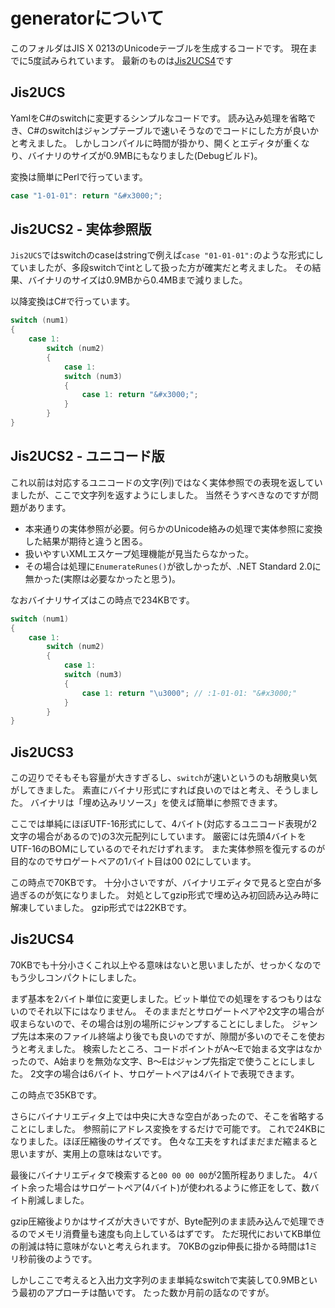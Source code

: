 # generatorについて
このフォルダはJIS X 0213のUnicodeテーブルを生成するコードです。
現在までに5度試みられています。
最新のものは[Jis2UCS4](Jis2UCS4)です

## Jis2UCS
YamlをC#のswitchに変更するシンプルなコードです。
読み込み処理を省略でき、C#のswitchはジャンプテーブルで速いそうなのでコードにした方が良いかと考えました。
しかしコンパイルに時間が掛かり、開くとエディタが重くなり、バイナリのサイズが0.9MBにもなりました(Debugビルド)。

変換は簡単にPerlで行っています。

```csharp
case "1-01-01": return "&#x3000;";
```

## Jis2UCS2 - 実体参照版
`Jis2UCS`ではswitchのcaseはstringで例えば`case "01-01-01":`のような形式にしていましたが、多段switchでintとして扱った方が確実だと考えました。
その結果、バイナリのサイズは0.9MBから0.4MBまで減りました。

以降変換はC#で行っています。

```csharp
switch (num1)
{
    case 1:
        switch (num2)
        {
            case 1:
            switch (num3)
            {
                case 1: return "&#x3000;";
            }
        }
}
```

## Jis2UCS2 - ユニコード版
これ以前は対応するユニコードの文字(列)ではなく実体参照での表現を返していましたが、ここで文字列を返すようにしました。
当然そうすべきなのですが問題があります。

* 本来通りの実体参照が必要。何らかのUnicode絡みの処理で実体参照に変換した結果が期待と違うと困る。
* 扱いやすいXMLエスケープ処理機能が見当たらなかった。
* その場合は処理に`EnumerateRunes()`が欲しかったが、.NET Standard 2.0に無かった(実際は必要なかったと思う)。

なおバイナリサイズはこの時点で234KBです。

```csharp
switch (num1)
{
    case 1:
        switch (num2)
        {
            case 1:
            switch (num3)
            {
                case 1: return "\u3000"; // :1-01-01: "&#x3000;"
            }
        }
}
```

## Jis2UCS3
この辺りでそもそも容量が大きすぎるし、`switch`が速いというのも胡散臭い気がしてきました。
素直にバイナリ形式にすれば良いのではと考え、そうしました。
バイナリは「埋め込みリソース」を使えば簡単に参照できます。

ここでは単純にほぼUTF-16形式にして、4バイト(対応するユニコード表現が2文字の場合があるので)の3次元配列にしています。
厳密には先頭4バイトをUTF-16のBOMにしているのでそれだけずれます。
また実体参照を復元するのが目的なのでサロゲートペアの1バイト目は00 02にしています。

この時点で70KBです。
十分小さいですが、バイナリエディタで見ると空白が多過ぎるのが気になりました。
対処としてgzip形式で埋め込み初回読み込み時に解凍していました。
gzip形式では22KBです。

## Jis2UCS4
70KBでも十分小さくこれ以上やる意味はないと思いましたが、せっかくなのでもう少しコンパクトにしました。

まず基本を2バイト単位に変更しました。ビット単位での処理をするつもりはないのでそれ以下にはなりません。
そのままだとサロゲートペアや2文字の場合が収まらないので、その場合は別の場所にジャンプすることにしました。
ジャンプ先は本来のファイル終端より後でも良いのですが、隙間が多いのでそこを使おうと考えました。
検索したところ、コードポイントがA～Eで始まる文字はなかったので、A始まりを無効な文字、B～Eはジャンプ先指定で使うことにしました。
2文字の場合は6バイト、サロゲートペアは4バイトで表現できます。

この時点で35KBです。

さらにバイナリエディタ上では中央に大きな空白があったので、そこを省略することにしました。
参照前にアドレス変換をするだけで可能です。
これで24KBになりました。ほぼ圧縮後のサイズです。
色々な工夫をすればまだまだ縮まると思いますが、実用上の意味はないです。

最後にバイナリエディタで検索すると`00 00 00 00`が2箇所程ありました。
4バイト余った場合はサロゲートペア(4バイト)が使われるように修正をして、数バイト削減しました。

gzip圧縮後よりかはサイズが大きいですが、Byte配列のまま読み込んで処理できるのでメモリ消費量も速度も向上しているはずです。
ただ現代においてKB単位の削減は特に意味がないと考えられます。
70KBのgzip伸長に掛かる時間は1ミリ秒前後のようです。

しかしここで考えると入出力文字列のまま単純なswitchで実装して0.9MBという最初のアプローチは酷いです。
たった数か月前の話なのですが。

